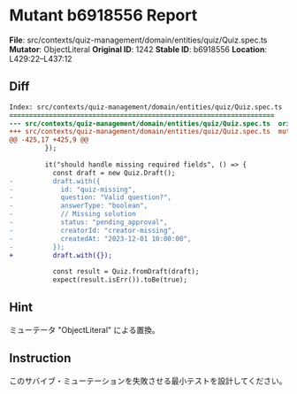 # Mutant b6918556 Report

**File**: src/contexts/quiz-management/domain/entities/quiz/Quiz.spec.ts
**Mutator**: ObjectLiteral
**Original ID**: 1242
**Stable ID**: b6918556
**Location**: L429:22–L437:12

## Diff

```diff
Index: src/contexts/quiz-management/domain/entities/quiz/Quiz.spec.ts
===================================================================
--- src/contexts/quiz-management/domain/entities/quiz/Quiz.spec.ts	original
+++ src/contexts/quiz-management/domain/entities/quiz/Quiz.spec.ts	mutated #1242
@@ -425,17 +425,9 @@
         });
 
         it("should handle missing required fields", () => {
           const draft = new Quiz.Draft();
-          draft.with({
-            id: "quiz-missing",
-            question: "Valid question?",
-            answerType: "boolean",
-            // Missing solution
-            status: "pending_approval",
-            creatorId: "creator-missing",
-            createdAt: "2023-12-01 10:00:00",
-          });
+          draft.with({});
 
           const result = Quiz.fromDraft(draft);
           expect(result.isErr()).toBe(true);
```

## Hint

ミューテータ "ObjectLiteral" による置換。

## Instruction

このサバイブ・ミューテーションを失敗させる最小テストを設計してください。
